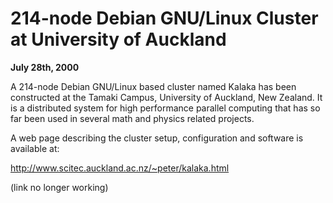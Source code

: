 
214-node Debian GNU/Linux Cluster at University of Auckland
===========================================================


**July 28th, 2000**


A 214-node Debian GNU/Linux based cluster named Kalaka has been
constructed at the Tamaki Campus, University of Auckland, New Zealand.
It is a distributed system for high performance parallel computing that has
so far been used in several math and physics related projects.


A web page describing the cluster setup, configuration and software
is available at:




<http://www.scitec.auckland.ac.nz/~peter/kalaka.html>


(link no longer working)




